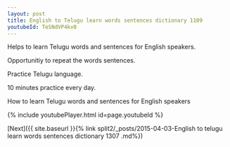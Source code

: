 ```yaml
---
layout: post
title: English to Telugu learn words sentences dictionary 1109 
youtubeId: TeSNdVP4kv0
---
```

 
 
Helps to learn Telugu words and sentences for English speakers.

Opportunitiy to repeat the words sentences. 

Practice Telugu language. 
 
10 minutes practice every day. 
 
How to learn Telugu words and sentences for English speakers 
 
{% include youtubePlayer.html id=page.youtubeId %}
 
 
[Next]({{ site.baseurl }}{% link  split2/_posts/2015-04-03-English to telugu learn words sentences dictionary 1307 .md%})
 
